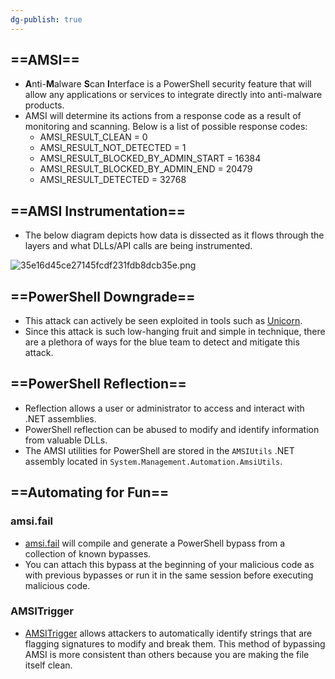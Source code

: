 ```yaml
---
dg-publish: true
---
```







## ==AMSI==

- **A**nti-**M**alware **S**can **I**nterface is a PowerShell security feature that will allow any applications or services to integrate directly into anti-malware products.
- AMSI will determine its actions from a response code as a result of monitoring and scanning. Below is a list of possible response codes:
    - AMSI_RESULT_CLEAN = 0
    - AMSI_RESULT_NOT_DETECTED = 1
    - AMSI_RESULT_BLOCKED_BY_ADMIN_START = 16384
    - AMSI_RESULT_BLOCKED_BY_ADMIN_END = 20479
    - AMSI_RESULT_DETECTED = 32768

## ==AMSI Instrumentation==

- The below diagram depicts how data is dissected as it flows through the layers and what DLLs/API calls are being instrumented.

![35e16d45ce27145fcdf231fdb8dcb35e.png](/img/user/img/35e16d45ce27145fcdf231fdb8dcb35e.png)

## ==PowerShell Downgrade==

- This attack can actively be seen exploited in tools such as [Unicorn](https://github.com/trustedsec/unicorn).
- Since this attack is such low-hanging fruit and simple in technique, there are a plethora of ways for the blue team to detect and mitigate this attack.

## ==PowerShell Reflection==

- Reflection allows a user or administrator to access and interact with .NET assemblies.
- PowerShell reflection can be abused to modify and identify information from valuable DLLs.
- The AMSI utilities for PowerShell are stored in the `AMSIUtils` .NET assembly located in `System.Management.Automation.AmsiUtils`.

## ==Automating for Fun==

### amsi.fail

- [amsi.fail](http://amsi.fail/) will compile and generate a PowerShell bypass from a collection of known bypasses.
- You can attach this bypass at the beginning of your malicious code as with previous bypasses or run it in the same session before executing malicious code.

### AMSITrigger

- [AMSITrigger](https://github.com/RythmStick/AMSITrigger) allows attackers to automatically identify strings that are flagging signatures to modify and break them. This method of bypassing AMSI is more consistent than others because you are making the file itself clean.